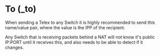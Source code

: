 To (_to)
========

When sending a Telex to any Switch it is highly recommended to send this name/value pair, where the value is the IPP of the recipient.

Any Switch that is receiving packets behind a NAT will not know it's public IP:PORT until it receives this, and also needs to be able to detect if it changes.